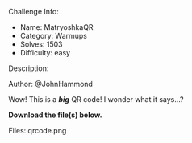 
Challenge Info:
 - Name: MatryoshkaQR
 - Category: Warmups    
 - Solves: 1503
 - Difficulty: easy


 Description:

 Author: @JohnHammond  
  
Wow! This is a ***big*** QR code! I wonder what it says...?   
  
 **Download the file(s) below.**


 Files: qrcode.png
